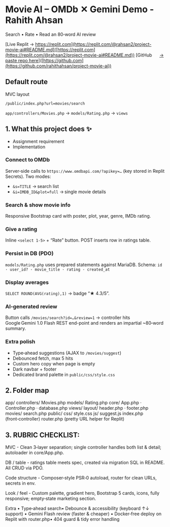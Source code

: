 # Movie AI – OMDb ✕ Gemini Demo - Rahith Ahsan

Search • Rate • Read an 80‑word AI review

[Live Replit → https://replit.com](https://replit.com/@rahsan2/project-movie-ai#README.md]([https://replit.com](https://replit.com/@rahsan2/project-movie-ai#README.md))
[GitHub      [→ paste repo here](https://github.com/rahithahsan/project-movie-ai)]([https://github.com](https://github.com/rahithahsan/project-movie-ai))

## Default route

MVC layout

`/public/index.php?url=movies/search`

`app/controllers/Movies.php` → `models/Rating.php` → `views`

## 1. What this project does ✨

*   Assignment requirement
*   Implementation

### Connect to OMDb

Server‑side calls to `https://www.omdbapi.com/?apikey=…` (key stored in Replit Secrets). Two modes:

*   `&s=TITLE` → search list
*   `&i=IMDB_ID&plot=full` → single movie details

### Search & show movie info

Responsive Bootstrap card with poster, plot, year, genre, IMDb rating.

### Give a rating

Inline `<select 1‑5>` + “Rate” button. POST inserts row in ratings table.

### Persist in DB (PDO)

`models/Rating.php` uses prepared statements against MariaDB. Schema: `id · user_id? · movie_title · rating · created_at`

### Display averages

`SELECT ROUND(AVG(rating),1)` → badge “★ 4.3/5”.

### AI‑generated review

Button calls `/movies/search?id=…&review=1` → controller hits Google Gemini 1.0 Flash REST end-point and renders an impartial ~80‑word summary.

### Extra polish

*   Type‑ahead suggestions (AJAX to `/movies/suggest`)
*   Debounced fetch, max 5 hits
*   Custom hero copy when page is empty
*   Dark navbar + footer
*   Dedicated brand palette in `public/css/style.css`

## 2. Folder map
app/
  controllers/   Movies.php
  models/        Rating.php
  core/          App.php · Controller.php · database.php
  views/
     layout/     header.php · footer.php
     movies/     search.php
public/
  css/           style.css
  js/            suggest.js
  index.php      (front‑controller)
router.php       (pretty URL helper for Replit)


## 3. RUBRIC CHECKLIST:
MVC - Clean 3‑layer separation; single controller handles both list & detail; autoloader in core/App.php.

DB / table - ratings table meets spec, created via migration SQL in README. All CRUD via PDO.

Code structure - Composer‑style PSR‑0 autoload, router for clean URLs, secrets in env.

Look / feel - Custom palette, gradient hero, Bootstrap 5 cards, icons, fully responsive; empty‑state marketing section.

Extra
• Type‑ahead search• Debounce & accessibility (keyboard ↑↓ support)
• Gemini Flash review (faster & cheaper)
• Docker‑free deploy on Replit with router.php• 404 guard & tidy error handling